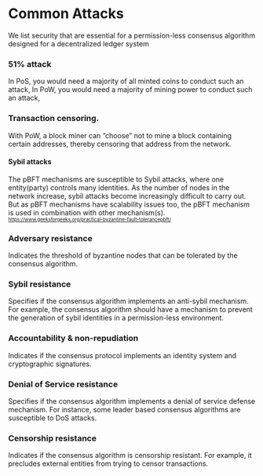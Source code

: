 # Common Attacks

We list security that are essential for a permission-less consensus algorithm designed for a decentralized ledger system

### 51% attack

In PoS, you would need a majority of all minted coins to conduct such an attack, In PoW, you would need a majority of mining power to conduct such an attack,

### Transaction censoring.

With PoW, a block miner can “choose” not to mine a block containing certain addresses, thereby censoring that address from the network.


#### Sybil attacks

The pBFT mechanisms are susceptible to Sybil attacks, where one entity(party) controls many identities. 
As the number of nodes in the network increase, sybil attacks become increasingly difficult to carry out. But as pBFT mechanisms have scalability issues too, the pBFT mechanism is used in combination with other mechanism(s).
<sub><sup>https://www.geeksforgeeks.org/practical-byzantine-fault-tolerancepbft/</sup></sub>

### Adversary resistance

Indicates the threshold of byzantine nodes that can be tolerated by the consensus algorithm.  

### Sybil resistance

Specifies if the consensus algorithm implements an anti-sybil mechanism. For example, the consensus algorithm should have a mechanism to prevent the generation of sybil identities in a permission-less environment. 

### Accountability & non-repudiation

 Indicates if the consensus protocol implements an identity system and cryptographic signatures. 

### Denial of Service resistance

Specifies if the consensus algorithm implements a denial of service defense mechanism. For instance, some leader based consensus algorithms are susceptible to DoS attacks. 

### Censorship resistance

Indicates if the consensus algorithm is censorship resistant. For example, it precludes external entities from trying to censor transactions.
